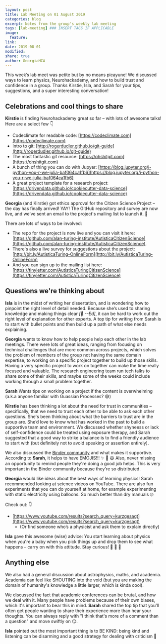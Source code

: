```yaml
---
layout: post
title: Lab Meeting on 01 August 2019
categories: blog
excerpt: Notes from the group's weekly lab meeting
tags: [lab-meeting] ### INSERT TAGS IF APPLICABLE
image:
  feature:
link:
date: 2019-08-01
modified:
share: true
author: GeorgiaHCA
---
```


This week’s lab meet was petite but by no means picayune!
We discussed ways to learn physics, Neurohackademy, and how to build trust and confidence in a group.
Thanks Kirstie, Isla, and Sarah for your tips, suggestions, and a super interesting conversation!

## Celebrations and cool things to share

**Kirstie** is finding Neurohackademy great so far – with lots of awesome talks!
Here are a select few 👇

  * Codeclimate for readable code: [https://codeclimate.com](https://codeclimate.com)
  * Intro to git: [http://rogerdudler.github.io/git-guide](http://rogerdudler.github.io/git-guide)
  * The most fantastic git resource: [https://ohshitgit.com](https://ohshitgit.com)
  * A bunch of thing you can do with Jupyer: [https://blog.jupyter.org/i-python-you-r-we-julia-baf064ca1fb6](https://blog.jupyter.org/i-python-you-r-we-julia-baf064ca1fb6)
  * A great project template for a research project: [https://drivendata.github.io/cookiecutter-data-science](https://drivendata.github.io/cookiecutter-data-science)

**Georgia** (and Kirstie) got ethics approval for the Citizen Science Project – the day has finally arrived! YAY!
The GitHub repository and survey are now live, and we’ve sent an email to the project's mailing list to launch it. 🚀

There are lots of ways to be involved:

* The repo for the project is now live and you can visit it here: [https://github.com/alan-turing-institute/AutisticaCitizenScience](https://github.com/alan-turing-institute/AutisticaCitizenScience).
* There's also a live survey for suggestions about the project: [http://bit.ly/AutisticaTuring-OnlineForm](http://bit.ly/AutisticaTuring-OnlineForm)
* And you can sign up to the mailing list here: [https://tinyletter.com/AutisticaTuringCitizenScience](https://tinyletter.com/AutisticaTuringCitizenScience)

## Questions we're thinking about

**Isla** is in the midst of writing her dissertation, and is wondering how to pinpoint the right level of detail needed.
Because she’s used to sharing knowledge and making things clear *[🧡 --Ed]*, it can be hard to work out the right level of explanation for other experts.
A top tip for writing from Sarah is to start with bullet points and then build up a path of what else needs explaining.

**Georgia** wants to know how to help people help each other in the lab meetings.
There were lots of great ideas, ranging from focusing on technical challenges that are more common across projects, which solves the problem of members of the group not having the same domain expertise, to working on a specific project together to build up those skills.
Having a very specific project to work on together can make the time really focused and valuable.
The research engineering team run tech talks to share some of their skills, and maybe some of the weeks could include working through a small problem together.

**Sarah** Wants tips on working on a project if the content is overwhelming (a.k.a anyone familiar with Guassian Processes? 😅)

**Kirstie** has been thinking a lot about the need for trust in communities – specifically, that we need to trust each other to be able to ask each other questions.
She's been thinking about what the barriers to trust are in the group are. She’d love to know what has worked in the past to build a supportive team and environment.
We discussed whether shyneess or lack of self-confidence could be treated using exposure therapy, and Sarah suggested that a good way to strike a balance is to find a friendly audience to start with (but definitely not to avoid speaking or assertion entirely).

We also discussed the [Binder community](https://discourse.jupyter.org/) and what makes it supportive. According to **Sarah**, it helps to have EMOJIS!!! ✨ 💖 😃
Also, never missing an opportunity to remind people they're doing a good job helps.
This is very important in the Binder community because they're so distributed.

**Georgia** would like ideas about the best ways of learning physics!
Sarah recommended looking at science videos on YouTube.
There are also fun experiments that you can do yourself at home, for example experimenting with static electricity using balloons.
So much better than dry manuals 🙄

Check out: 👇

  * [https://www.youtube.com/results?search_query=kurzgesagt](https://www.youtube.com/results?search_query=kurzgesagt)
	* (Or find someone who’s a physicist and ask them to explain directly)

**Isla** gave this awesome (wise) advice:
You start learning about physics when you're a baby when you pick things up and drop them to see what happens – carry on with this attitude. Stay curious! 👶 👩 👵

## Anything else

We also had a general discussion about astrophysics, maths, and academia.
Academia can feel like SHOUTING into the void (but you are making the domain of humanity's knowledge a little larger, which is kinda cool).

We discussed the fact that academic conferences can be brutal, and how we deal with it.
Many people have problems because of their own biases, which it's important to bear this in mind.
**Sarah** shared the top tip that you'll often get people wanting to share their experience more than hear your thoughts.
You can always reply with "I think that's more of a comment than a question" and move swiftly on 😏.

**Isla** pointed out the most important thing is to BE KIND: being kind and listening can be disarming and a good strategy for dealing with criticism 💞
